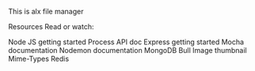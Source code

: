 This is alx file manager

Resources
Read or watch:

Node JS getting started
Process API doc
Express getting started
Mocha documentation
Nodemon documentation
MongoDB
Bull
Image thumbnail
Mime-Types
Redis
